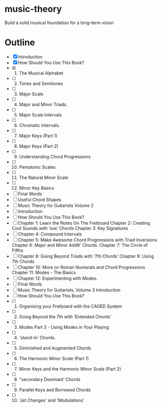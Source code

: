 # music-theory
Build a solid musical foundation for a long-term vision
# Outline
- [x] Introduction
- [x] How Should You Use This Book?
- [x] 1. The Musical Alphabet
- [ ] 2. Tones and Semitones
- [ ] 3. Major Scale
- [ ] 4. Major and Minor Triads.
- [ ] 5. Major Scale Intervals
- [ ] 6. Chromatic Intervals.
- [ ] 7. Major Keys (Part 1)
- [ ] 8. Major Keys (Part 2)
- [ ] 9. Understanding Chord Progressions
- [ ] 10. Pentatonic Scales
- [ ] 11. The Natural Minor Scale
- [ ] 12. Minor Key Basics
- [ ] Final Words
- [ ] Useful Chord Shapes
- [ ] Music Theory for Guitarists Volume 2
- [ ] Introduction
- [ ] How Should You Use This Book?
- [ ] Chapter 1: Learn the Notes On The Fretboard Chapter 2: Creating Cool Sounds with ‘sus’ Chords Chapter 3: Key Signatures
- [ ] Chapter 4: Compound Intervals
- [ ] Chapter 5: Make Awesome Chord Progressions with Triad Inversions Chapter 6: Major and Minor Add9' Chords. Chapter 7: The Circle of Fifths
- [ ] Chapter 8: Going Beyond Triads with ‘7th Chords’ Chapter 9: Using 7th Chords
- [ ] Chapter 10: More on Roman Numerals and Chord Progressions Chapter 11: Modes - The Basics
- [ ] Chapter 12: Experimenting with Modes.
- [ ] Final Words
- [ ] Music Theory for Guitarists, Volume 3 Introduction
- [ ] How Should You Use This Book?
- [ ] 1. Organising your Fretboard with the CAGED System 
- [ ] 2. Going Beyond the 7th with ‘Extended Chords’ 
- [ ] 3. Modes Part 3 - Using Modes in Your Playing 
- [ ] 4. 'stand-In’ Chords.
- [ ] 5. Diminished and Augmented Chords
- [ ] 6. The Harmonic Minor Scale (Part 1)
- [ ] 7. Minor Keys and the Harmonic Minor Scale (Part 2) 
- [ ] 8. "secondary Dominant’ Chords
- [ ] 9. Parallel Keys and Borrowed Chords 
- [ ] 10. 'Jet Changes' and 'Modulations'
